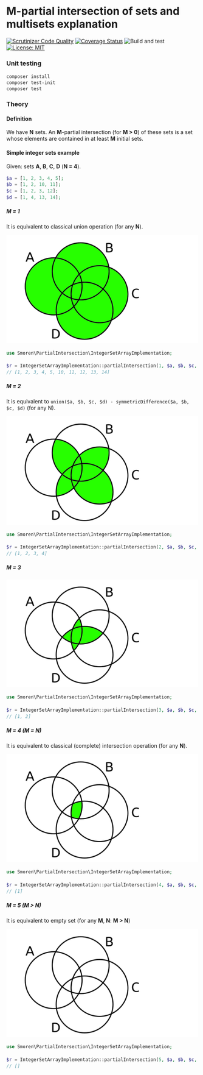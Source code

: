 # M-partial intersection of sets and multisets explanation

[![Scrutinizer Code Quality](https://scrutinizer-ci.com/g/Smoren/partial-intersection-php/badges/quality-score.png?b=master)](https://scrutinizer-ci.com/g/Smoren/partial-intersection-php/?branch=master)
[![Coverage Status](https://coveralls.io/repos/github/Smoren/partial-intersection-php/badge.svg?branch=master)](https://coveralls.io/github/Smoren/partial-intersection-php?branch=master)
![Build and test](https://github.com/Smoren/partial-intersection-php/actions/workflows/test_master.yml/badge.svg)
[![License: MIT](https://img.shields.io/badge/License-MIT-yellow.svg)](https://opensource.org/licenses/MIT)

### Unit testing
```
composer install
composer test-init
composer test
```

### Theory

#### Definition

We have **N** sets. An **M**-partial intersection (for **M > 0**) of these sets is a set whose elements
are contained in at least **M** initial sets.

#### Simple integer sets example

Given: sets **A**, **B**, **C**, **D** (**N = 4**).

```php
$a = [1, 2, 3, 4, 5];
$b = [1, 2, 10, 11];
$c = [1, 2, 3, 12];
$d = [1, 4, 13, 14];
```

##### M = 1

It is equivalent to classical union operation (for any **N**).

![image](docs/images/1.png)

```php
use Smoren\PartialIntersection\IntegerSetArrayImplementation;

$r = IntegerSetArrayImplementation::partialIntersection(1, $a, $b, $c, $d);
// [1, 2, 3, 4, 5, 10, 11, 12, 13, 14]
```

##### M = 2
It is equivalent to `union($a, $b, $c, $d) - symmetricDifference($a, $b, $c, $d)` (for any N).

![image](docs/images/2.png)

```php
use Smoren\PartialIntersection\IntegerSetArrayImplementation;

$r = IntegerSetArrayImplementation::partialIntersection(2, $a, $b, $c, $d);
// [1, 2, 3, 4]
```

##### M = 3

![image](docs/images/3.png)

```php
use Smoren\PartialIntersection\IntegerSetArrayImplementation;

$r = IntegerSetArrayImplementation::partialIntersection(3, $a, $b, $c, $d);
// [1, 2]
```

##### M = 4 (M = N)
It is equivalent to classical (complete) intersection operation (for any **N**).

![image](docs/images/4.png)

```php
use Smoren\PartialIntersection\IntegerSetArrayImplementation;

$r = IntegerSetArrayImplementation::partialIntersection(4, $a, $b, $c, $d);
// [1]
```

##### M = 5 (M > N)
It is equivalent to empty set (for any **M**, **N**: **M > N**)

![image](docs/images/5.png)

```php
use Smoren\PartialIntersection\IntegerSetArrayImplementation;

$r = IntegerSetArrayImplementation::partialIntersection(5, $a, $b, $c, $d);
// []
```
